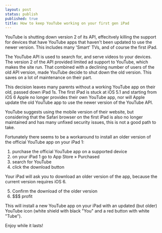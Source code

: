 ```yaml
---
layout: post
status: publish
published: true
title: How to keep YouTube working on your first gen iPad
---
```


YouTube is shutting down version 2 of its API, effecitvely killing the
support for devices that have YouTube apps that haven't been updated to
use the newer version. This includes many 'Smart' TVs, and of course
the first iPad.

The YouTube API is used to search for, and serve videos to your
devices. The version 2 of the API provided limited ad support to
YouTube, which makes the site run. That combined with a declining
number of users of the old API version, made YouTube decide to shut
down the old version. This saves on a lot of maintenance on their part.

This decision leaves many parents without a working YouTube app on
their old, passed down iPad 1s. The first iPad is stuck at iOS 5.1 and
starting from iOS 6 Apple no longer provides their own YouTube app, nor
will Apple update the old YouTube app to use the newer version of the
YouTube API.

YouTube suggests using the mobile version of their website, but
considering that the Safari browser on the first iPad is also no longer
maintained and has many unfixed security issues, this is not a good
path to take.

Fortunately there seems to be a workaround to install an older version
of the official YouTube app on your iPad 1:

1. purchase the official YouTube app on a supported device
2. on your iPad 1 go to App Store » Purchased
3. search for YouTube
4. click the download button

Your iPad will ask you to download an older version of the app, because
the current version requires iOS 6.

5. Confirm the download of the older version
6. $$$ profit

This will install a new YouTube app on your iPad with an updated (but
older) YouTube icon (white shield with black "You" and a red button
with white "Tube"). 

Enjoy while it lasts!
